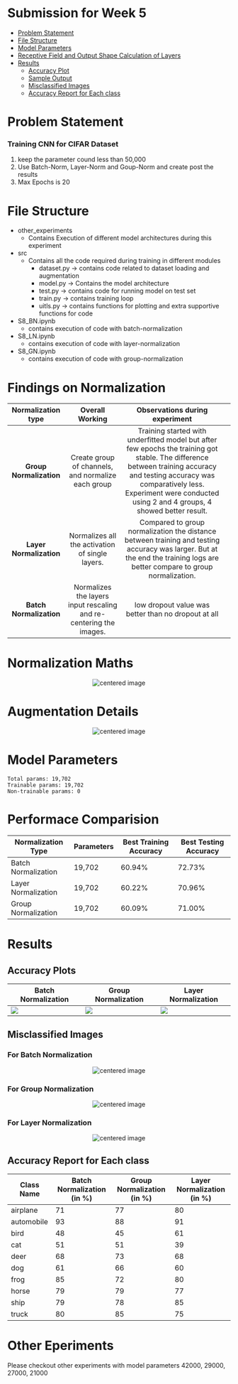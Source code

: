 # Submission for Week 5

- [Problem Statement](#Problem-Statement)
- [File Structure](#File-Structure)
- [Model Parameters](#Model-Parameters)
- [Receptive Field and Output Shape Calculation of Layers](#Receptive-Field-and-Output-Shape-Calculation-of-Layers)
- [Results](#Results)
  * [Accuracy Plot](#Accuracy-Plot)
  * [Sample Output](#Sample-Output)
  * [Misclassified Images](#Misclassified-Images)
  * [Accuracy Report for Each class](#Accuracy-Report-for-Each-class)

# Problem Statement

### Training CNN for CIFAR Dataset

1. keep the parameter cound less than 50,000
2. Use Batch-Norm, Layer-Norm and Goup-Norm and create post the results
3. Max Epochs is 20

# File Structure

* other_experiments
  * Contains Execution of different model architectures during this experiment
* src
  * Contains all the code required during training in different modules
    * dataset.py -> contains code related to dataset loading and augmentation
    * model.py -> Contains the model architecture
    * test.py -> contains code for running model on test set
    * train.py -> contains training loop
    * uitls.py -> contains functions for plotting and extra supportive functions for code
* S8_BN.ipynb
  * contains execution of code with batch-normalization
* S8_LN.ipynb
  * contains execution of code with layer-normalization
* S8_GN.ipynb
  * contains execution of code with group-normalization

# Findings on Normalization

|      Normalization type      |                          Overall Working                          |                                                                                                           Observations during experiment                                                                                                           |  |
| :---------------------------: | :----------------------------------------------------------------: | :-------------------------------------------------------------------------------------------------------------------------------------------------------------------------------------------------------------------------------------------------: | :-: |
| **Group Normalization** |         Create group of channels, and normalize each group         | Training started with underfitted model but after few epochs the training got stable. The difference between training accuracy and testing accuracy was comparatively less. Experiment were conducted using 2 and 4 groups, 4 showed better result. |  |
| **Layer Normalization** |          Normalizes all the activation of single layers.          |                                     Compared to group normalization the distance between training and testing accuracy was larger. But at the end the training logs are better compare to group normalization.                                     |  |
| **Batch Normalization** | Normalizes the layers input rescaling and re-centering the images. |                                                                                                 low dropout value was better than no dropout at all                                                                                                 |  |

# Normalization Maths

<p align="center">
    <img src="images/normalization_types.png" alt="centered image" />
</p>


# Augmentation Details 

<p align="center">
    <img src="images/aug_sample.png" alt="centered image" />
</p>


# Model Parameters

    Total params: 19,702
    Trainable params: 19,702
    Non-trainable params: 0

# Performace Comparision

| Normalization Type  | Parameters | Best Training Accuracy | Best Testing Accuracy |
| ------------------- | ---------- | ---------------------- | --------------------- |
| Batch Normalization | 19,702     | 60.94%                 | 72.73%                |
| Layer Normalization | 19,702     | 60.22%                 | 70.96%                |
| Group Normalization | 19,702     | 60.09%                 | 71.00%                |

# Results

## Accuracy Plots

| Batch Normalization   | Group Normalization   | Layer Normalization   |
| --------------------- | --------------------- | --------------------- |
| ![](images/bn_plot.png) | ![](images/gn_plot.png) | ![](images/ln_plot.png) |

## Misclassified Images

### For Batch Normalization

<p align="center">
    <img src="images/bn_missclassified.png" alt="centered image" />
</p>

### For Group Normalization

<p align="center">
    <img src="images/gn_missclassified.png" alt="centered image" />
</p>

### For Layer Normalization

<p align="center">
    <img src="images/ln_missclassified.png" alt="centered image" />
</p>


## Accuracy Report for Each class

| Class Name | Batch Normalization (in %) | Group Normalization (in %) | Layer Normalization (in %) |
| ---------- | -------------------------- | -------------------------- | -------------------------- |
| airplane   | 71                         | 77                         | 80                         |
| automobile | 93                         | 88                         | 91                         |
| bird       | 48                         | 45                         | 61                         |
| cat        | 51                         | 51                         | 39                         |
| deer       | 68                         | 73                         | 68                         |
| dog        | 61                         | 66                         | 60                         |
| frog       | 85                         | 72                         | 80                         |
| horse      | 79                         | 79                         | 77                         |
| ship       | 79                         | 78                         | 85                         |
| truck      | 80                         | 85                         | 75                         |

# Other Eperiments

Please checkout other experiments with model parameters 42000, 29000, 27000, 21000
